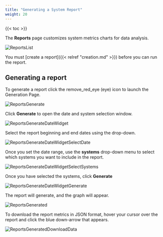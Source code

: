 ```yaml
---
title: "Generating a System Report"
weight: 20
---
```


{{< toc >}}

The **Reports** page customizes system metrics charts for data analysis.

![ReportsList](/images/TrueCommand/2.0/ReportsList.png "Reports List")

You must [create a report]({{< relref "creation.md" >}}) before you can run the report.

## Generating a report

To generate a report click the <mat-icon role="img" class="mat-icon notranslate material-icons mat-icon-no-color" aria-hidden="true">remove_red_eye</mat-icon> (eye) icon to launch the Generation Page.

![ReportsGenerate](/images/TrueCommand/2.0/ReportsGenerate.png "Reports Generate")

Click **Generate** to open the date and system selection window.

![ReportsGenerateDateWidget](/images/TrueCommand/2.0/ReportsGenerateDateWidget.png "Reports Generate Date Widget")

Select the report beginning and end dates using the drop-down.

![ReportsGenerateDateWidgetSelectDate](/images/TrueCommand/2.0/ReportsGenerateDateWidgetSelectDate.png "Reports Generate Date Widget Select Date")

Once you set the date range, use the **systems** drop-down menu to select which systems you want to include in the report.

![ReportsGenerateDateWidgetSelectSystems](/images/TrueCommand/2.0/ReportsGenerateDateWidgetSelectSystems.png "Reports Generate Date Widget Select Systems")

Once you have selected the systems, click **Generate**

![ReportsGenerateDateWidgetGenerate](/images/TrueCommand/2.0/ReportsGenerateDateWidgetGenerate.png "Reports Generate Date Widget Generate")

The report will generate, and the graph will appear. 

![ReportsGenerated](/images/TrueCommand/2.0/ReportsGenerated.png "ReportsGenerated")

To download the report metrics in <file>JSON</file> format, hover your cursor over the report and click the blue down-arrow that appears. 

![ReportsGeneratedDownloadData](/images/TrueCommand/2.0/ReportsGeneratedDownloadData.png "Reports Generated Download Data")